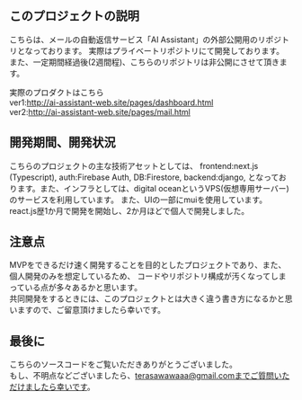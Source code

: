 ## このプロジェクトの説明
こちらは、メールの自動返信サービス「AI Assistant」の外部公開用のリポジトリとなっております。
実際はプライベートリポジトリにて開発しております。
また、一定期間経過後(2週間程)、こちらのリポジトリは非公開にさせて頂きます。

実際のプロダクトはこちら  
ver1:http://ai-assistant-web.site/pages/dashboard.html  
ver2:http://ai-assistant-web.site/pages/mail.html

## 開発期間、開発状況
こちらのプロジェクトの主な技術アセットとしては、
frontend:next.js (Typescript),
auth:Firebase Auth,
DB:Firestore,
backend:django,
となっております。また、インフラとしては、digital oceanというVPS(仮想専用サーバー)のサービスを利用しています。
また、UIの一部にmuiを使用しています。  
react.js歴1か月で開発を開始し、2か月ほどで個人で開発しました。

## 注意点
MVPをできるだけ速く開発することを目的としたプロジェクトであり、また、個人開発のみを想定しているため、
コードやリポジトリ構成が汚くなってしまっている点が多々あるかと思います。  
共同開発をするときには、このプロジェクトとは大きく違う書き方になるかと思いますので、ご留意頂けましたら幸いです。

## 最後に
こちらのソースコードをご覧いただきありがとうございました。  
もし、不明点などございましたら、terasawawaaa@gmail.comまでご質問いただけましたら幸いです。




